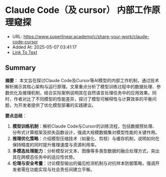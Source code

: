 # Claude Code（及 cursor） 内部工作原理窥探
- URL: https://www.superlinear.academy/c/share-your-work/claude-code-cursor
- Added At: 2025-05-07 03:41:17
- [Link To Text](2025-05-07-claude-code（及-cursor）-内部工作原理窥探_raw.md)

## Summary
**摘要**：
本文旨在探讨Claude Code及Cursor等AI模型的内部工作机制，通过技术解析揭示其核心架构与运行原理。文章重点分析了模型训练过程中的数据处理、参数优化及推理机制，结合实际案例说明其在自然语言处理任务中的应用效果。同时，作者对比了不同模型的性能差异，探讨了模型可解释性与计算效率的平衡问题，为开发者提供了优化模型部署的实践建议。

**要点总结**：
1. **模型训练机制**：解析Claude Code与Cursor的训练流程，包括数据预处理、分布式计算框架及损失函数设计，强调大规模数据集对模型性能的关键作用。  
2. **推理优化策略**：介绍模型压缩技术（如量化、剪枝）与缓存机制，说明如何在保持精度的同时提升推理速度与资源利用率。  
3. **多模态处理能力**：分析模型对文本、图像等多类型数据的融合处理方式，突出其在跨模态任务中的适应性优势。  
4. **伦理与安全考量**：讨论模型输出的偏见检测机制与对抗样本防御策略，强调开发者需在功能实现与社会责任间建立平衡。
